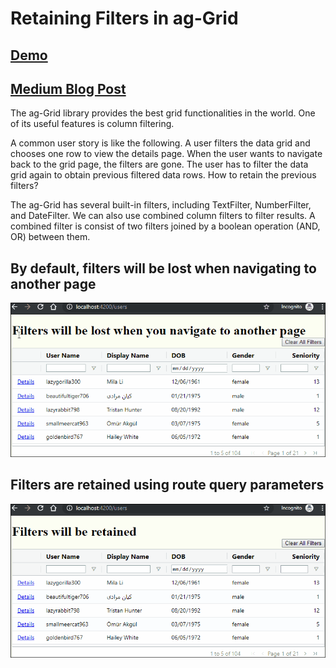 # Retaining Filters in ag-Grid

## [Demo](https://changhuixu.github.io/retaining-filters-in-ag-grid/)

## [Medium Blog Post]()

The ag-Grid library provides the best grid functionalities in the world. One of its useful features is column filtering.

A common user story is like the following. A user filters the data grid and chooses one row to view the details page. When the user wants to navigate back to the grid page, the filters are gone. The user has to filter the data grid again to obtain previous filtered data rows. How to retain the previous filters?

The ag-Grid has several built-in filters, including TextFilter, NumberFilter, and DateFilter. We can also use combined column filters to filter results. A combined filter is consist of two filters joined by a boolean operation (AND, OR) between them.

## By default, filters will be lost when navigating to another page

![filter lost](./filter-lost.gif)

## Filters are retained using route query parameters

![filter retained](./filter-retained.gif)
